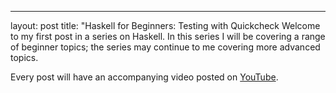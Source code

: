 ---
layout: post
title:  "Haskell for Beginners: Testing with Quickcheck
Welcome to my first post in a series on Haskell. In this series I will be covering a range of beginner topics; the series may continue to me covering more advanced topics. 

Every post will have an accompanying video posted on [YouTube](https://www.youtube.com/channel/UCTjuCgOkzoFPiF7iKlwlJDQ?view_as=subscriber).
